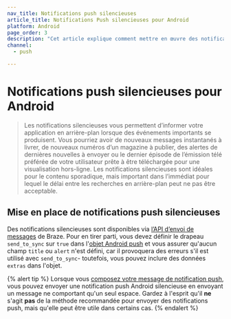 ```yaml
---
nav_title: Notifications push silencieuses
article_title: Notifications Push silencieuses pour Android
platform: Android
page_order: 3
description: "Cet article explique comment mettre en œuvre des notifications push silencieuses dans votre application Android."
channel:
  - push

---
```


# Notifications push silencieuses pour Android

> Les notifications silencieuses vous permettent d’informer votre application en arrière-plan lorsque des événements importants se produisent. Vous pourriez avoir de nouveaux messages instantanés à livrer, de nouveaux numéros d’un magazine à publier, des alertes de dernières nouvelles à envoyer ou le dernier épisode de l’émission télé préférée de votre utilisateur prête à être téléchargée pour une visualisation hors-ligne. Les notifications silencieuses sont idéales pour le contenu sporadique, mais important dans l’immédiat pour lequel le délai entre les recherches en arrière-plan peut ne pas être acceptable.

## Mise en place de notifications push silencieuses

Des notifications silencieuses sont disponibles via [l’API d’envoi de messages]({{site.baseurl}}/api/endpoints/messaging/) de Braze. Pour en tirer parti, vous devez définir le drapeau `send_to_sync` sur `true` dans l'[objet Android push]({{site.baseurl}}/api/objects_filters/messaging/android_object/) et vous assurer qu'aucun champ `title` ou `alert` n'est défini, car il provoquera des erreurs s'il est utilisé avec `send_to_sync`- toutefois, vous pouvez inclure des données `extras` dans l'objet.

{% alert tip %}
Lorsque vous [composez votre message de notification push]({{site.baseurl}}/user_guide/message_building_by_channel/push/creating_a_push_message//?tab=android#step-4-compose-your-push-message), vous pouvez envoyer une notification push Android silencieuse en envoyant un message ne comportant qu'un seul espace. Gardez à l'esprit qu'il **ne** s'agit **pas** de la méthode recommandée pour envoyer des notifications push, mais qu'elle peut être utile dans certains cas.
{% endalert %}

